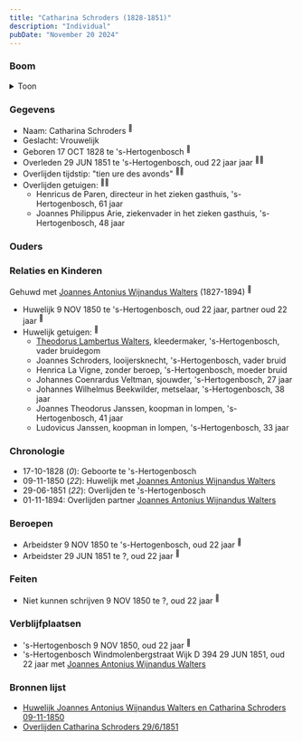```yaml
---
title: "Catharina Schroders (1828-1851)"
description: "Individual"
pubDate: "November 20 2024"
---
```


### Boom
<details><summary>Toon</summary>

![test](https://www.plantuml.com/plantuml/svg/dP31QW8n48RlUOf13vw4NLTh5H6hAArGBTIsHvdDJjtKR2APY8ZuxeswMA7GGs_3vFzclic0FJg_BRJWjJ8RT5X0YdAzSdPhif7Lre5tQ3WyaV4YLnc1L4vgkjHKRFmU2YfISdnfiIT7rkyt96wcIetCS100CBGk8xV8bLmROkxr2bIctuT478MemSjv5GjnGIeZz3awPH1UPUviGBa2oF0KHN4SmnMlJeRZP9o47OTFHJexGg-ROhfVfjPxJTq-n6sOZnOGtpVkeSRrHtBUhiYabcL-0_5wg_KIJRQKpZAdDbW6kj61wTiiqAtuDtsywaujcW30W_7Mg2t3X_eoOTYfGkrlxQC4e3fE9gt9y0_hnXtCvkydw_O_hECIxZJX6P6zKpBtGRUqxNLtb6NAh4AqKqPRqTbm4aLHqeIgLglSxqbhkmkMHr7-UxrU9aHvoaz332ZSM-Xl)
</details>

### Gegevens
- Naam: Catharina Schroders <sup><a href="../s00148/" style="text-decoration:none" title="Huwelijk Joannes Antonius Wijnandus Walters en Catharina Schroders 09-11-1850">:link:</a></sup>
- Geslacht: Vrouwelijk
- Geboren 17 OCT 1828 te 's-Hertogenbosch <sup><a href="../s00148/" style="text-decoration:none" title="Huwelijk Joannes Antonius Wijnandus Walters en Catharina Schroders 09-11-1850">:link:</a></sup>
- Overleden 29 JUN 1851 te 's-Hertogenbosch, oud 22 jaar jaar <sup><a href="../s00149/" style="text-decoration:none" title="Huwelijk Joannes Antonius Wijnandus Walters en Joanna Schroders 24-12-1859">:link:</a><a href="../s00241/" style="text-decoration:none" title="Overlijden Catharina Schroders 29/6/1851">:link:</a></sup>
- Overlijden tijdstip: "tien ure des avonds" <sup><a href="../s00149/" style="text-decoration:none" title="Huwelijk Joannes Antonius Wijnandus Walters en Joanna Schroders 24-12-1859">:link:</a><a href="../s00241/" style="text-decoration:none" title="Overlijden Catharina Schroders 29/6/1851">:link:</a></sup>
- Overlijden getuigen: <sup><a href="../s00149/" style="text-decoration:none" title="Huwelijk Joannes Antonius Wijnandus Walters en Joanna Schroders 24-12-1859">:link:</a><a href="../s00241/" style="text-decoration:none" title="Overlijden Catharina Schroders 29/6/1851">:link:</a></sup>
  - Henricus de Paren, directeur in het zieken gasthuis, \'s-Hertogenbosch, 61 jaar
  - Joannes Philippus Arie, ziekenvader in het zieken gasthuis, \'s-Hertogenbosch, 48 jaar

### Ouders

### Relaties en Kinderen

Gehuwd met [Joannes Antonius Wijnandus Walters](../i00103/) (1827-1894) <sup><a href="../s00148/" style="text-decoration:none" title="Huwelijk Joannes Antonius Wijnandus Walters en Catharina Schroders 09-11-1850">:link:</a></sup>
- Huwelijk 9 NOV 1850 te 's-Hertogenbosch, oud 22 jaar, partner oud 22 jaar <sup><a href="../s00148/" style="text-decoration:none" title="Huwelijk Joannes Antonius Wijnandus Walters en Catharina Schroders 09-11-1850">:link:</a></sup>
- Huwelijk getuigen:  <sup><a href="../s00148/" style="text-decoration:none" title="Huwelijk Joannes Antonius Wijnandus Walters en Catharina Schroders 09-11-1850">:link:</a></sup>
  - [Theodorus Lambertus Walters](../i00088/), kleedermaker, \'s-Hertogenbosch, vader bruidegom
  - Joannes Schroders, looijersknecht, \'s-Hertogenbosch, vader bruid
  - Henrica La Vigne, zonder beroep, \'s-Hertogenbosch, moeder bruid
  - Johannes Coenrardus Veltman, sjouwder, \'s-Hertogenbosch, 27 jaar
  - Johannes Wilhelmus Beekwilder, metselaar, \'s-Hertogenbosch, 38 jaar
  - Joannes Theodorus Janssen, koopman in lompen, \'s-Hertogenbosch, 41 jaar
  - Ludovicus Janssen, koopman in lompen, \'s-Hertogenbosch, 33 jaar

### Chronologie
- 17-10-1828 (<i>0</i>): Geboorte te 's-Hertogenbosch
- 09-11-1850 (<i>22</i>): Huwelijk met [Joannes Antonius Wijnandus Walters](../i00103/)
- 29-06-1851 (<i>22</i>): Overlijden te 's-Hertogenbosch
- 01-11-1894: Overlijden partner [Joannes Antonius Wijnandus Walters](../i00103/)

### Beroepen
- Arbeidster 9 NOV 1850 te 's-Hertogenbosch, oud 22 jaar <sup><a href="../s00148/" style="text-decoration:none" title="Huwelijk Joannes Antonius Wijnandus Walters en Catharina Schroders 09-11-1850">:link:</a></sup>
- Arbeidster 29 JUN 1851 te ?, oud 22 jaar <sup><a href="../s00241/" style="text-decoration:none" title="Overlijden Catharina Schroders 29/6/1851">:link:</a></sup>

### Feiten
- Niet kunnen schrijven 9 NOV 1850 te ?, oud 22 jaar <sup><a href="../s00148/" style="text-decoration:none" title="Huwelijk Joannes Antonius Wijnandus Walters en Catharina Schroders 09-11-1850">:link:</a></sup>

### Verblijfplaatsen
- 's-Hertogenbosch  9 NOV 1850, oud 22 jaar  <sup><a href="../s00148/" style="text-decoration:none" title="Huwelijk Joannes Antonius Wijnandus Walters en Catharina Schroders 09-11-1850">:link:</a></sup>
- 's-Hertogenbosch Windmolenbergstraat Wijk D 394 29 JUN 1851, oud 22 jaar met [Joannes Antonius Wijnandus Walters](../i00103/) 

### Bronnen lijst
- [Huwelijk Joannes Antonius Wijnandus Walters en Catharina Schroders 09-11-1850](../s00148/)
- [Overlijden Catharina Schroders 29/6/1851](../s00241/)